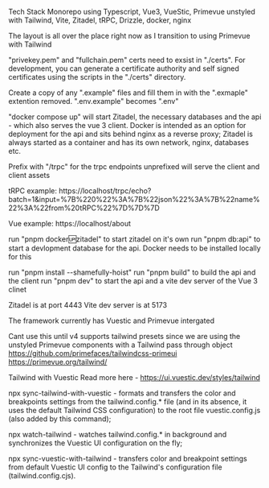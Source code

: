 Tech Stack Monorepo using Typescript, Vue3, VueStic, Primevue unstyled with Tailwind, Vite, Zitadel, tRPC, Drizzle, docker, nginx

The layout is all over the place right now as I transition to using Primevue with Tailwind

"privekey.pem" and "fullchain.pem" certs need to exsist in "./certs". For development, you can generate a certificate authority and self signed certificates using the scripts in the "./certs" directory.

Create a copy of any ".example" files and fill them in with the ".exmaple" extention removed. ".env.example" becomes ".env"

"docker compose up" will start Zitadel, the necessary databases and the api - which also serves the vue 3 client. Docker is intended as an option for deployment for the api and sits behind nginx as a reverse proxy; Zitadel is always started as a container and has its own network, nginx, databases etc.

Prefix with "/trpc" for the trpc endpoints
unprefixed will serve the client and client assets

tRPC example:
https://localhost/trpc/echo?batch=1&input=%7B%220%22%3A%7B%22json%22%3A%7B%22name%22%3A%22from%20tRPC%22%7D%7D%7D

Vue example:
https://localhost/about

run "pnpm docker:up:zitadel" to start zitadel on it's own
run "pnpm db:api" to start a devlopment database for the api. Docker needs to be installed locally for this

run "pnpm install --shamefully-hoist"
run "pnpm build" to build the api and the client
run "pnpm dev" to start the api and a vite dev server of the Vue 3 clinet

Zitadel is at port 4443
Vite dev server is at 5173

The framework currently has Vuestic and Primevue intergated

Cant use this until v4 supports tailwind presets since we are using the unstyled Primevue components with a Tailwind pass through object
https://github.com/primefaces/tailwindcss-primeui
https://primevue.org/tailwind/

Tailwind with Vuestic
Read more here - https://ui.vuestic.dev/styles/tailwind

npx sync-tailwind-with-vuestic - formats and transfers the color and breakpoints settings from the tailwind.config.\* file (and in its absence, it uses the default Tailwind CSS configuration) to the root file vuestic.config.js (also added by this command);

npx watch-tailwind - watches tailwind.config.\* in background and synchronizes the Vuestic UI configuration on the fly;

npx sync-vuestic-with-tailwind - transfers color and breakpoint settings from default Vuestic UI config to the Tailwind's configuration file (tailwind.config.cjs).
